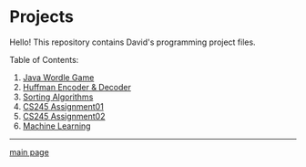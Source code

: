# Projects

Hello! This repository contains David's programming project files.

Table of Contents:  

1. [Java Wordle Game](https://github.com/shooby-d/projects/tree/main/Wordle)  
2. [Huffman Encoder & Decoder](https://github.com/shooby-d/projects/tree/main/Huffman%20Encoder%20%26%20Decoder)  
3. [Sorting Algorithms](https://github.com/shooby-d/projects/tree/main/Sorting%20Algorithms)  
4. [CS245 Assignment01](https://github.com/shooby-d/projects/tree/main/MovieTags) 
5. [CS245 Assignment02](https://github.com/shooby-d/projects/tree/main/BusinessAnalyzer)  
6. [Machine Learning](https://github.com/shooby-d/projects/tree/main/ML)  

_______________ 

[main page](https://github.com/shooby-d/projects)
